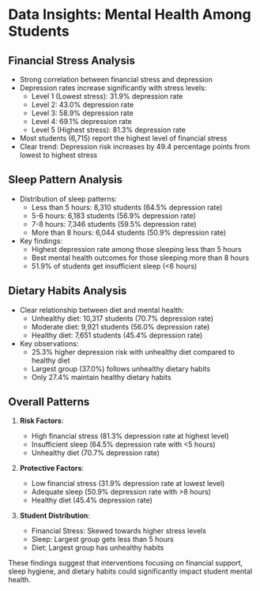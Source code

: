 # Data Insights: Mental Health Among Students

## Financial Stress Analysis
- Strong correlation between financial stress and depression
- Depression rates increase significantly with stress levels:
  * Level 1 (Lowest stress): 31.9% depression rate
  * Level 2: 43.0% depression rate
  * Level 3: 58.9% depression rate
  * Level 4: 69.1% depression rate
  * Level 5 (Highest stress): 81.3% depression rate
- Most students (6,715) report the highest level of financial stress
- Clear trend: Depression risk increases by 49.4 percentage points from lowest to highest stress

## Sleep Pattern Analysis
- Distribution of sleep patterns:
  * Less than 5 hours: 8,310 students (64.5% depression rate)
  * 5-6 hours: 6,183 students (56.9% depression rate)
  * 7-8 hours: 7,346 students (59.5% depression rate)
  * More than 8 hours: 6,044 students (50.9% depression rate)
- Key findings:
  * Highest depression rate among those sleeping less than 5 hours
  * Best mental health outcomes for those sleeping more than 8 hours
  * 51.9% of students get insufficient sleep (<6 hours)

## Dietary Habits Analysis
- Clear relationship between diet and mental health:
  * Unhealthy diet: 10,317 students (70.7% depression rate)
  * Moderate diet: 9,921 students (56.0% depression rate)
  * Healthy diet: 7,651 students (45.4% depression rate)
- Key observations:
  * 25.3% higher depression risk with unhealthy diet compared to healthy diet
  * Largest group (37.0%) follows unhealthy dietary habits
  * Only 27.4% maintain healthy dietary habits

## Overall Patterns
1. **Risk Factors**:
   - High financial stress (81.3% depression rate at highest level)
   - Insufficient sleep (64.5% depression rate with <5 hours)
   - Unhealthy diet (70.7% depression rate)

2. **Protective Factors**:
   - Low financial stress (31.9% depression rate at lowest level)
   - Adequate sleep (50.9% depression rate with >8 hours)
   - Healthy diet (45.4% depression rate)

3. **Student Distribution**:
   - Financial Stress: Skewed towards higher stress levels
   - Sleep: Largest group gets less than 5 hours
   - Diet: Largest group has unhealthy habits

These findings suggest that interventions focusing on financial support, sleep hygiene, and dietary habits could significantly impact student mental health. 